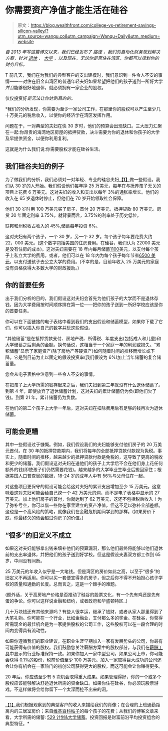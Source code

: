 # 你需要资产净值才能生活在硅谷

> 原文：<https://blog.wealthfront.com/college-vs-retirement-savings-silicon-valley/?utm_source=wanqu.co&utm_campaign=Wanqu+Daily&utm_medium=website>

*自 2013 年写这篇博文以来，我们已经发布了* [*路径*](https://www.wealthfront.com/blog/introducing-path/) *，我们的自动化财务规划解决方案，针对* [*退休*](https://www.wealthfront.com/blog/understanding-path-retirement/) *，* [*大学*](https://www.wealthfront.com/blog/path-college/) *，以及现在，无论你是否住在湾区，你都可以规划你的财务目标。*

T 前几天，我们在为我们的典型客户的支出建模时，我们意识到一件令人不安的事情——一对住在旧金山湾区的普通年轻夫妇如果希望把他们的孩子送到一所好大学*并且*能够很好地退休，就必须拥有一家企业的股权。

仅仅投资好*是无法让你达到目的的。*

 *我们的分析发现，你需要为至少一家公司工作，在那里你的股权可以产生至少几十万美元的税后收入，以使你的经济学在湾区发挥作用。

问题在于，一对典型的夫妇在快 30 岁时，他们的预算会出现缺口。三大压力汇聚在一起:你昂贵的海湾地区房屋的抵押贷款，决斗需要为你的退休和你孩子的大学及早提供资金，以便你利用复利。

这就是为什么我们说:你需要股权才能在硅谷生活。

## 我们硅谷夫妇的例子

为了做我们的分析，我们必须对一对年轻、专业的硅谷夫妇[**【1】**](#_ftn1)做一些假设。我们从 30 岁的人开始。我们假设他们每年挣 25 万美元，每年在与抚养孩子无关的项目上花费 6 万美元。这对夫妇的收入和支出以每年 3%的通胀率增长。他们的收入在 65 岁退休时停止，但他们在 70 岁开始领取社会保障。

他们 30 岁时用 100 万美元买了房子，首付 20 万美元，抵押贷款 80 万美元。房贷 30 年固定利率 3.75%。就背景而言，3.75%的利率处于历史低位。

联邦和州税收占收入的 45%,储蓄每年投资 6%。

这对夫妇有两个孩子，一个 30 岁，另一个 32 岁。每个孩子每年要花费大约 22，000 美元。(这个数字包括美国的住房费用。在硅谷，我们认为 22000 美元是没有住房的成本)。这对夫妇需要在 18 年内每月储蓄[1100](https://www.wealthfront.com/blog/529-college-education-savings-plan-2/ "529 Plans and Saving For College")美元，以支付每个孩子上私立大学的费用。或者，他们可以在 18 年内为每个孩子每年节省[6500 美元](https://www.wealthfront.com/blog/529-college-education-savings-plan-2/ "529 Plans and Saving For College")，以支付送孩子去公立大学的费用。(不幸的是，目前年收入 25 万美元的家庭没有资格获得大多数大学的财政援助。)

## 你的首要任务

出于我们分析的目的，我们假设这对夫妇会首先为他们孩子的大学而不是退休存钱，因为大学费用按时间顺序排在第一位——把你的孩子送到一所好学校应该是你的首要任务。

你可以在下面链接的电子表格中看到我们的支出假设和储蓄模型，如果你下载了它们，你可以插入你自己的数字并玩这些假设。

“其他储蓄”是在抵押贷款支付、房地产税、所得税、年度支出(包括成人和儿童)和大学储蓄之后剩余的金额。换句话说，这相当于一个家庭一年的利润或损失。“累积储蓄”显示了家庭资产(除了房地产等硬资产)如何随着时间的推移而增长或下降。它是到目前为止以固定的假设投资率(我们假设为 6%)加上当年储蓄的复合储蓄量。

您会从电子表格中注意到一些令人不安的事情。

在把孩子上大学所需的钱存起来之后，我们夫妇到第三年就没有什么退休储蓄了。到第 4 年，即使放弃了退休储蓄计划，这对夫妇的累计储蓄仍为负(即他们欠了钱)。到第 21 年，累计储蓄仍为负数。

在他们的第二个孩子上大学一年后，这对夫妇在扣除费用后有足够的钱再次为退休储蓄。

## 可能会更糟

其中一些假设过于慷慨。例如，我们假设我们的夫妇能够支付他们房子的 20 万美元首付。在 30 年的抵押贷款期内，我们将每年的全部抵押贷款付款视为免税。事实上，随着时间的推移，越来越少的抵押贷款付款是免税的，这导致了更高的税收和更少的储蓄。我们假设这对夫妇在送他们的孩子上大学后不会在他们身上花任何额外的钱(即使孩子们仍然需要花钱)。越来越多的大学毕业生毕业后搬回家住；根据美国人口普查局的数据，18-24 岁的成年人中有 56%与父母住在一起。

对这些项目更保守的假设可能会给这对夫妇的累计支出增加至少 15 万美元。这意味着这对夫妇可能会给自己挖一个 42 万美元的洞，而不是电子表格中显示的 27 万美元。加上他们房子的首付，你就达到了 62 万美元，这还不包括税后收入！为了弥补亏空，你可以借一些你在家里建立的资产净值，但这不足以弥补全部差额。这也是一个高风险的策略，就像我们在金融危机期间学到的那样。(如果房价下跌，你最终欠的债会超过你房子的价值。)

## “很多”的旧定义不成立

如果这对夫妇能够拿出钱来填补他们的预算漏洞，那么他们最终将能够以他们退休前的支出率退休，并把他们的孩子送到好学校。但这是假设夫妻双方都工作到 65 岁，中间没有间断。

25 万美元的年收入似乎是一大笔钱。但是湾区的房价如此之高，以至于“很多”的旧定义不再适用。你可以买一套便宜得多的房子，但之后你不得不开始担心孩子学校的质量和通勤的长度。总而言之，这是一个棘手的难题。

(题外话，关于高房地产价格是否推动了硅谷的股票文化，有一个先有鸡还是先有蛋的争论。你可以这样说金融和纽约，或者政府和华盛顿特区..)

几十万块钱还有其他来源吗？有些人很幸运，继承了钱财，或者从家人那里得到了大笔礼物。你可能在一个行业，比如金融业，支付那么多的奖金。在硅谷，你获得所需现金的最佳机会是为一家提供股权的公司工作，这些股权可以在一段合理的时间内变得具有流动性。

如果你遵循我们的职业建议，在职业生涯早期加入一家有发展势头的公司，你最有可能获得有价值的股权。我们鼓励您关注薪酬方案中的股权部分，与我们在[薪酬工具](https://www.wealthfront.com/blog/startup-employee-equity-compensation/)中显示的行业标准保持一致。如果你加入一家中型公司，如果公司上市，你可能会获得 0.1%的股份，税前价值至少 100 万美元。加入一家取得巨大成功的公司还会让你有机会在一家热门的初创公司获得更大的股权，而这可能会让你赚得更多。

20 年后，你应该至少有 5 次机会取得重大成果。如果管理得好，你的一个或多个股权应该能够解决舒适退休所需的资金缺口。如果你住在硅谷，你必须玩股票游戏。不这样做将会给你留下一个太深而挖不出来的洞。

* * *

[【1】](#_ftnref1)我们根据观察到的典型客户的收入来描绘我们的肖像；在合理的上班通勤距离内的三居室房价；来自[维基百科帖子](http://en.wikipedia.org/wiki/Cost_of_raising_a_child)的每个孩子的花费；从我们的博客文章来看，大学所需的储蓄: [529 计划&大学储蓄](https://www.wealthfront.com/blog/529-college-education-savings-plan-2/)。投资回报是财富前沿平均投资组合的典型特征。*